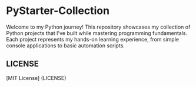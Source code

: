 # PyStarter-Collection
Welcome to my Python journey! This repository showcases my collection of Python projects that I've built while mastering programming fundamentals. Each project represents my hands-on learning experience, from simple console applications to basic automation scripts. 


## LICENSE
[MIT License] (LICENSE)

